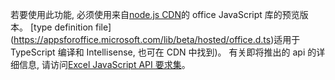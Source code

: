 若要使用此功能, 必须使用来自[node.js CDN](https://appsforoffice.microsoft.com/lib/beta/hosted/office.js)的 office JavaScript 库的预览版本。 [type definition file] (https://appsforoffice.microsoft.com/lib/beta/hosted/office.d.ts)适用于 TypeScript 编译和 Intellisense, 也可在 CDN 中找到)。 有关即将推出的 api 的详细信息, 请访问[Excel JavaScript API 要求集](../reference/requirement-sets/excel-api-requirement-sets.md#excel-javascript-preview-apis)。